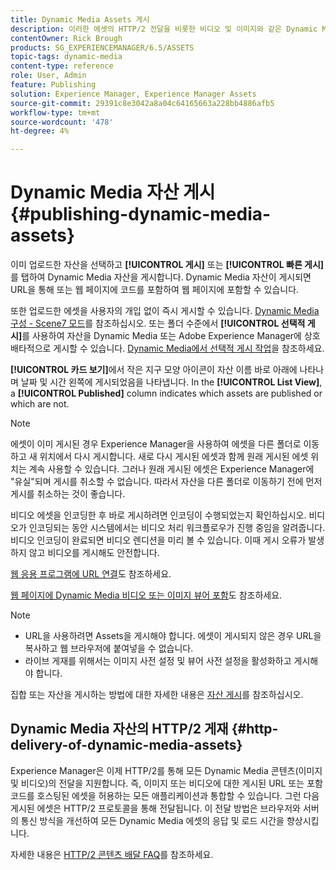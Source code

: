 ```yaml
---
title: Dynamic Media Assets 게시
description: 이러한 에셋의 HTTP/2 전달을 비롯한 비디오 및 이미지와 같은 Dynamic Media 에셋을 게시하는 방법을 알아봅니다.
contentOwner: Rick Brough
products: SG_EXPERIENCEMANAGER/6.5/ASSETS
topic-tags: dynamic-media
content-type: reference
role: User, Admin
feature: Publishing
solution: Experience Manager, Experience Manager Assets
source-git-commit: 29391c8e3042a8a04c64165663a228bb4886afb5
workflow-type: tm+mt
source-wordcount: '478'
ht-degree: 4%

---
```


# Dynamic Media 자산 게시 {#publishing-dynamic-media-assets}

이미 업로드한 자산을 선택하고 **[!UICONTROL 게시]** 또는 **[!UICONTROL 빠른 게시]**&#x200B;를 탭하여 Dynamic Media 자산을 게시합니다. Dynamic Media 자산이 게시되면 URL을 통해 또는 웹 페이지에 코드를 포함하여 웹 페이지에 포함할 수 있습니다.

또한 업로드한 에셋을 사용자의 개입 없이 즉시 게시할 수 있습니다. [Dynamic Media 구성 - Scene7 모드](config-dms7.md)를 참조하십시오.
또는 폴더 수준에서 **[!UICONTROL 선택적 게시]**&#x200B;를 사용하여 자산을 Dynamic Media 또는 Adobe Experience Manager에 상호 배타적으로 게시할 수 있습니다. [Dynamic Media에서 선택적 게시 작업](/help/assets/selective-publishing.md)을 참조하세요.

**[!UICONTROL 카드 보기]**&#x200B;에서 작은 지구 모양 아이콘이 자산 이름 바로 아래에 나타나며 날짜 및 시간 왼쪽에 게시되었음을 나타냅니다. In the **[!UICONTROL List View]**, a **[!UICONTROL Published]** column indicates which assets are published or which are not.

>[!NOTE]
>
>에셋이 이미 게시된 경우 Experience Manager을 사용하여 에셋을 다른 폴더로 이동하고 새 위치에서 다시 게시합니다. 새로 다시 게시된 에셋과 함께 원래 게시된 에셋 위치는 계속 사용할 수 있습니다. 그러나 원래 게시된 에셋은 Experience Manager에 &quot;유실&quot;되며 게시를 취소할 수 없습니다. 따라서 자산을 다른 폴더로 이동하기 전에 먼저 게시를 취소하는 것이 좋습니다.

비디오 에셋을 인코딩한 후 바로 게시하려면 인코딩이 수행되었는지 확인하십시오. 비디오가 인코딩되는 동안 시스템에서는 비디오 처리 워크플로우가 진행 중임을 알려줍니다. 비디오 인코딩이 완료되면 비디오 렌디션을 미리 볼 수 있습니다. 이때 게시 오류가 발생하지 않고 비디오를 게시해도 안전합니다.

[웹 응용 프로그램에 URL 연결](linking-urls-to-yourwebapplication.md)도 참조하세요.

[웹 페이지에 Dynamic Media 비디오 또는 이미지 뷰어 포함](embed-code.md)도 참조하세요.

>[!NOTE]
>
>* URL을 사용하려면 Assets을 게시해야 합니다. 에셋이 게시되지 않은 경우 URL을 복사하고 웹 브라우저에 붙여넣을 수 없습니다.
>* 라이브 게재를 위해서는 이미지 사전 설정 및 뷰어 사전 설정을 활성화하고 게시해야 합니다.
>

집합 또는 자산을 게시하는 방법에 대한 자세한 내용은 [자산 게시](manage-assets.md)를 참조하십시오.

## Dynamic Media 자산의 HTTP/2 게재 {#http-delivery-of-dynamic-media-assets}

Experience Manager은 이제 HTTP/2를 통해 모든 Dynamic Media 콘텐츠(이미지 및 비디오)의 전달을 지원합니다. 즉, 이미지 또는 비디오에 대한 게시된 URL 또는 포함 코드를 호스팅된 에셋을 허용하는 모든 애플리케이션과 통합할 수 있습니다. 그런 다음 게시된 에셋은 HTTP/2 프로토콜을 통해 전달됩니다. 이 전달 방법은 브라우저와 서버의 통신 방식을 개선하여 모든 Dynamic Media 에셋의 응답 및 로드 시간을 향상시킵니다.

자세한 내용은 [HTTP/2 콘텐츠 배달 FAQ](/help/sites-administering/scene7-http2faq.md)를 참조하세요.
